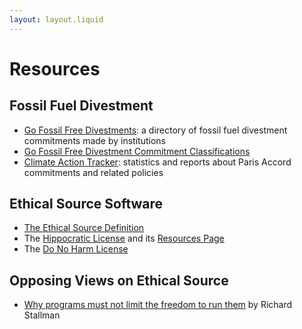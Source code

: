 ```yaml
---
layout: layout.liquid
---
```

# Resources
## Fossil Fuel Divestment

* [Go Fossil Free Divestments](https://gofossilfree.org/divestment/commitments/): a directory of fossil fuel divestment commitments made by institutions
* [Go Fossil Free Divestment Commitment Classifications](https://gofossilfree.org/divestment-commitments-classifications/)
* [Climate Action Tracker](https://climateactiontracker.org/countries/usa/current-policy-projections/): statistics and reports about Paris Accord commitments and related policies

## Ethical Source Software

* [The Ethical Source Definition](https://ethicalsource.dev/definition/)
* The [Hippocratic License](https://firstdonoharm.dev/version/1/1/license.html) and its [Resources Page](https://firstdonoharm.dev/resources.html)
* The [Do No Harm License](https://github.com/raisely/NoHarm)

## Opposing Views on Ethical Source

* [Why programs must not limit the freedom to run them](https://www.gnu.org/philosophy/programs-must-not-limit-freedom-to-run.html) by Richard Stallman
